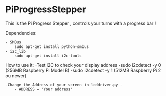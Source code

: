 # PiProgressStepper
This is the Pi Progress Stepper , controls your turns with a progress bar ! 



Dependencies:

    - SMBus  
        sudo apt-get install python-smbus
    - i2c_lib 
        sudo apt-get install i2c-tools
    

How to use it:
    -Test i2C to check your display address
        -sudo i2cdetect -y 0 (256MB Raspberry Pi Model B)
        -sudo i2cdetect -y 1 (512MB Raspberry Pi 2 ou newer)

    -Change the Address of your screen in lcddriver.py - 
        - ADDRESS = 'Your address'
        
        
        
        
